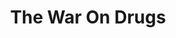 ---
title: "The War On Drugs"
summary: "The War on Drugs is an American rock band from Philadelphia, Pennsylvania, formed in 2005. The band consists of Adam Granduciel , David Hartley , Robbie Bennett , Charlie Hall , Jon Natchez , Anthony LaMarca and Eliza Hardy Jones .
Founded by close collaborators Adam Granduciel and Kurt Vile, The War on Drugs released their debut studio album, Wagonwheel Blues, in 2008. Vile departed shortly after its release to focus on his solo career. The band's second studio album Slave Ambient was released in 2011 to favorable reviews and a lengthy tour.
The band's third album, Lost in the Dream, was released in 2014 following extensive touring and a period of loneliness and clinical depression for primary songwriter Granduciel. The album was released to widespread critical acclaim and increased exposure. Previous collaborator Hall joined the band as its full-time drummer during the recording process, with saxophonist Natchez and additional guitarist LaMarca accompanying the band for its world tour. Signing to Atlantic Records, the six-piece band released their fourth album, A Deeper Understanding, in 2017, which won the Grammy Award for Best Rock Album at the 60th Annual Grammy Awards. The band released their fifth album, I Don't Live Here Anymore, in 2021."
image: "the-war-on-drugs.jpg"
apple_music_artist_url: "https://music.apple.com/gb/artist/the-war-on-drugs/282078681"
wikipedia_url: "https://en.wikipedia.org/wiki/The_War_on_Drugs_(band)"
---